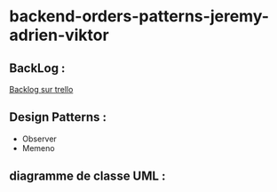 # backend-orders-patterns-jeremy-adrien-viktor

## BackLog :
[Backlog sur trello](https://trello.com/b/cFfG6QOI/project-design-patterns)

## Design Patterns :
   - Observer
   - Memeno

## diagramme de classe UML :